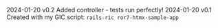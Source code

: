 2024-01-20  v0.2 Added controller - tests run perfectly!
2024-01-20  v0.1 Created with my GIC script: `rails-ric ror7-htmx-sample-app`
